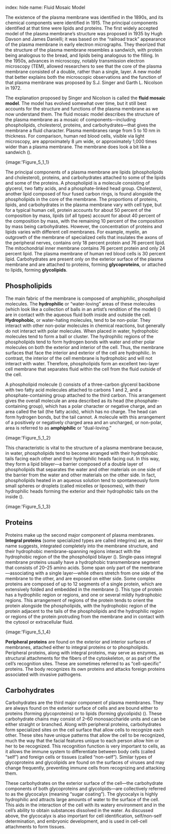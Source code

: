 index: hide
name: Fluid Mosaic Model

The existence of the plasma membrane was identified in the 1890s, and its chemical components were identified in 1915. The principal components identified at that time were lipids and proteins. The first widely accepted model of the plasma membrane’s structure was proposed in 1935 by Hugh Davson and James Danielli; it was based on the “railroad track” appearance of the plasma membrane in early electron micrographs. They theorized that the structure of the plasma membrane resembles a sandwich, with protein being analogous to the bread, and lipids being analogous to the filling. In the 1950s, advances in microscopy, notably transmission electron microscopy (TEM), allowed researchers to see that the core of the plasma membrane consisted of a double, rather than a single, layer. A new model that better explains both the microscopic observations and the function of that plasma membrane was proposed by S.J. Singer and Garth L. Nicolson in 1972.

The explanation proposed by Singer and Nicolson is called the  **fluid mosaic model**. The model has evolved somewhat over time, but it still best accounts for the structure and functions of the plasma membrane as we now understand them. The fluid mosaic model describes the structure of the plasma membrane as a mosaic of components—including phospholipids, cholesterol, proteins, and carbohydrates—that gives the membrane a fluid character. Plasma membranes range from 5 to 10 nm in thickness. For comparison, human red blood cells, visible via light microscopy, are approximately 8 µm wide, or approximately 1,000 times wider than a plasma membrane. The membrane does look a bit like a sandwich ().


{image:'Figure_5_1_1}
        

The principal components of a plasma membrane are lipids (phospholipids and cholesterol), proteins, and carbohydrates attached to some of the lipids and some of the proteins. A phospholipid is a molecule consisting of glycerol, two fatty acids, and a phosphate-linked head group. Cholesterol, another lipid composed of four fused carbon rings, is found alongside the phospholipids in the core of the membrane. The proportions of proteins, lipids, and carbohydrates in the plasma membrane vary with cell type, but for a typical human cell, protein accounts for about 50 percent of the composition by mass, lipids (of all types) account for about 40 percent of the composition by mass, with the remaining 10 percent of the composition by mass being carbohydrates. However, the concentration of proteins and lipids varies with different cell membranes. For example, myelin, an outgrowth of the membrane of specialized cells that insulates the axons of the peripheral nerves, contains only 18 percent protein and 76 percent lipid. The mitochondrial inner membrane contains 76 percent protein and only 24 percent lipid. The plasma membrane of human red blood cells is 30 percent lipid. Carbohydrates are present only on the exterior surface of the plasma membrane and are attached to proteins, forming  **glycoproteins**, or attached to lipids, forming  **glycolipids**.

## Phospholipids

The main fabric of the membrane is composed of amphiphilic, phospholipid molecules. The  **hydrophilic** or “water-loving” areas of these molecules (which look like a collection of balls in an artist’s rendition of the model) () are in contact with the aqueous fluid both inside and outside the cell.  **Hydrophobic**, or water-hating molecules, tend to be non-polar. They interact with other non-polar molecules in chemical reactions, but generally do not interact with polar molecules. When placed in water, hydrophobic molecules tend to form a ball or cluster. The hydrophilic regions of the phospholipids tend to form hydrogen bonds with water and other polar molecules on both the exterior and interior of the cell. Thus, the membrane surfaces that face the interior and exterior of the cell are hydrophilic. In contrast, the interior of the cell membrane is hydrophobic and will not interact with water. Therefore, phospholipids form an excellent two-layer cell membrane that separates fluid within the cell from the fluid outside of the cell.

A phospholipid molecule () consists of a three-carbon glycerol backbone with two fatty acid molecules attached to carbons 1 and 2, and a phosphate-containing group attached to the third carbon. This arrangement gives the overall molecule an area described as its head (the phosphate-containing group), which has a polar character or negative charge, and an area called the tail (the fatty acids), which has no charge. The head can form hydrogen bonds, but the tail cannot. A molecule with this arrangement of a positively or negatively charged area and an uncharged, or non-polar, area is referred to as  **amphiphilic** or “dual-loving.”


{image:'Figure_5_1_2}
        

This characteristic is vital to the structure of a plasma membrane because, in water, phospholipids tend to become arranged with their hydrophobic tails facing each other and their hydrophilic heads facing out. In this way, they form a lipid bilayer—a barrier composed of a double layer of phospholipids that separates the water and other materials on one side of the barrier from the water and other materials on the other side. In fact, phospholipids heated in an aqueous solution tend to spontaneously form small spheres or droplets (called micelles or liposomes), with their hydrophilic heads forming the exterior and their hydrophobic tails on the inside ().


{image:'Figure_5_1_3}
        

## Proteins

Proteins make up the second major component of plasma membranes.  **Integral proteins** (some specialized types are called integrins) are, as their name suggests, integrated completely into the membrane structure, and their hydrophobic membrane-spanning regions interact with the hydrophobic region of the the phospholipid bilayer (). Single-pass integral membrane proteins usually have a hydrophobic transmembrane segment that consists of 20–25 amino acids. Some span only part of the membrane—associating with a single layer—while others stretch from one side of the membrane to the other, and are exposed on either side. Some complex proteins are composed of up to 12 segments of a single protein, which are extensively folded and embedded in the membrane (). This type of protein has a hydrophilic region or regions, and one or several mildly hydrophobic regions. This arrangement of regions of the protein tends to orient the protein alongside the phospholipids, with the hydrophobic region of the protein adjacent to the tails of the phospholipids and the hydrophilic region or regions of the protein protruding from the membrane and in contact with the cytosol or extracellular fluid.


{image:'Figure_5_1_4}
        

 **Peripheral proteins** are found on the exterior and interior surfaces of membranes, attached either to integral proteins or to phospholipids. Peripheral proteins, along with integral proteins, may serve as enzymes, as structural attachments for the fibers of the cytoskeleton, or as part of the cell’s recognition sites. These are sometimes referred to as “cell-specific” proteins. The body recognizes its own proteins and attacks foreign proteins associated with invasive pathogens.

## Carbohydrates

Carbohydrates are the third major component of plasma membranes. They are always found on the exterior surface of cells and are bound either to proteins (forming glycoproteins) or to lipids (forming glycolipids) (). These carbohydrate chains may consist of 2–60 monosaccharide units and can be either straight or branched. Along with peripheral proteins, carbohydrates form specialized sites on the cell surface that allow cells to recognize each other. These sites have unique patterns that allow the cell to be recognized, much the way that the facial features unique to each person allow him or her to be recognized. This recognition function is very important to cells, as it allows the immune system to differentiate between body cells (called “self”) and foreign cells or tissues (called “non-self”). Similar types of glycoproteins and glycolipids are found on the surfaces of viruses and may change frequently, preventing immune cells from recognizing and attacking them.

These carbohydrates on the exterior surface of the cell—the carbohydrate components of both glycoproteins and glycolipids—are collectively referred to as the glycocalyx (meaning “sugar coating”). The glycocalyx is highly hydrophilic and attracts large amounts of water to the surface of the cell. This aids in the interaction of the cell with its watery environment and in the cell’s ability to obtain substances dissolved in the water. As discussed above, the glycocalyx is also important for cell identification, self/non-self determination, and embryonic development, and is used in cell-cell attachments to form tissues.
